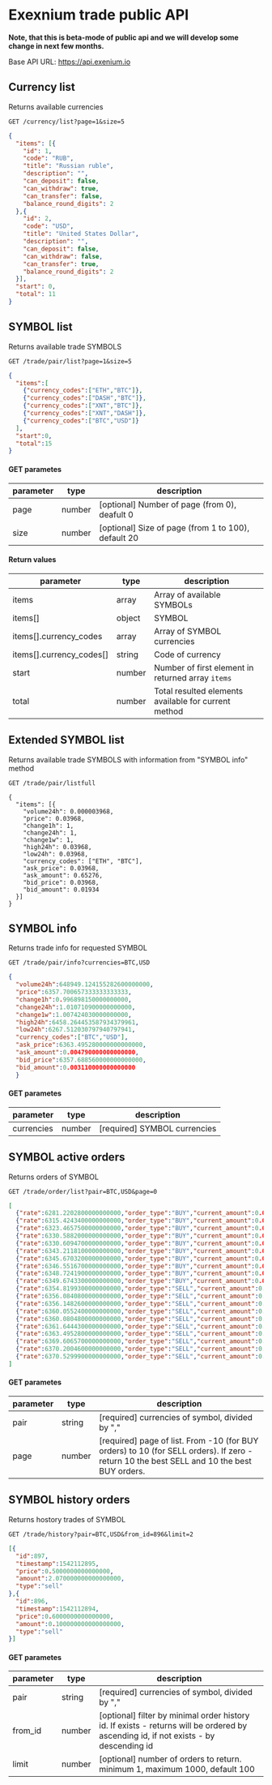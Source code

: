 # Exexnium trade public API

**Note, that this is beta-mode of public api and we will develop some change in next few months.**

Base API URL: 
https://api.exenium.io

## Currency list

Returns available currencies

```
GET /currency/list?page=1&size=5
```

```json
{
  "items": [{
    "id": 1,
    "code": "RUB",
    "title": "Russian ruble",
    "description": "",
    "can_deposit": false,
    "can_withdraw": true,
    "can_transfer": false,
    "balance_round_digits": 2
  },{
    "id": 2,
    "code": "USD",
    "title": "United States Dollar",
    "description": "",
    "can_deposit": false,
    "can_withdraw": false,
    "can_transfer": true,
    "balance_round_digits": 2
  }],
  "start": 0,
  "total": 11
}
```

## SYMBOL list

Returns available trade SYMBOLS

```
GET /trade/pair/list?page=1&size=5
```

```json
{
  "items":[
    {"currency_codes":["ETH","BTC"]},
    {"currency_codes":["DASH","BTC"]},
    {"currency_codes":["XNT","BTC"]},
    {"currency_codes":["XNT","DASH"]},
    {"currency_codes":["BTC","USD"]}
  ],
  "start":0,
  "total":15
}
```

#### GET parametes

 parameter | type | description
--- |--- | ---
 page | number | [optional] Number of page (from 0), deafult 0 
 size | number | [optional] Size of page (from 1 to 100), default 20

#### Return values

 parameter | type | description
--- |--- | ---
 items | array | Array of available SYMBOLs
 items[] | object | SYMBOL
 items[].currency_codes | array | Array of SYMBOL currencies
 items[].currency_codes[] | string | Code of currency
 start | number | Number of first element in returned array `items`
 total | number | Total resulted elements available for current method
 
 ## Extended SYMBOL list

Returns available trade SYMBOLS with information from "SYMBOL info" method

```
GET /trade/pair/listfull
```

```
{
  "items": [{
    "volume24h": 0.000003968,
    "price": 0.03968,
    "change1h": 1,
    "change24h": 1,
    "change1w": 1,
    "high24h": 0.03968,
    "low24h": 0.03968,
    "currency_codes": ["ETH", "BTC"],
    "ask_price": 0.03968,
    "ask_amount": 0.65276,
    "bid_price": 0.03968,
    "bid_amount": 0.01934
  }]
}
```



## SYMBOL info

Returns trade info for requested SYMBOL

```
GET /trade/pair/info?currencies=BTC,USD
```

```json
{
  "volume24h":648949.124155282600000000,
  "price":6357.700657333333333333,
  "change1h":0.996898150000000000,
  "change24h":1.010710900000000000,
  "change1w":1.007424030000000000,
  "high24h":6458.264453587934379961,
  "low24h":6267.512030797940797941,
  "currency_codes":["BTC","USD"],
  "ask_price":6363.495280000000000000,
  "ask_amount":0.004790000000000000,
  "bid_price":6357.688560000000000000,
  "bid_amount":0.003110000000000000
  }
```

#### GET parametes

 parameter | type | description
--- |--- | ---
 currencies | number | [required] SYMBOL currencies
 
 
 
 ## SYMBOL active orders

Returns orders of SYMBOL

```
GET /trade/order/list?pair=BTC,USD&page=0
```

```json
[
  {"rate":6281.2202800000000000,"order_type":"BUY","current_amount":0.0823900000000000,"currency_code1":"BTC","currency_code2":"USD"},
  {"rate":6315.4243400000000000,"order_type":"BUY","current_amount":0.0823600000000000,"currency_code1":"BTC","currency_code2":"USD"},
  {"rate":6323.4657500000000000,"order_type":"BUY","current_amount":0.0503900000000000,"currency_code1":"BTC","currency_code2":"USD"},
  {"rate":6330.5882000000000000,"order_type":"BUY","current_amount":0.0030200000000000,"currency_code1":"BTC","currency_code2":"USD"},
  {"rate":6330.6094700000000000,"order_type":"BUY","current_amount":0.0022800000000000,"currency_code1":"BTC","currency_code2":"USD"},
  {"rate":6343.2118100000000000,"order_type":"BUY","current_amount":0.0008300000000000,"currency_code1":"BTC","currency_code2":"USD"},
  {"rate":6345.6703200000000000,"order_type":"BUY","current_amount":0.0003100000000000,"currency_code1":"BTC","currency_code2":"USD"},
  {"rate":6346.5516700000000000,"order_type":"BUY","current_amount":0.0002600000000000,"currency_code1":"BTC","currency_code2":"USD"},
  {"rate":6348.7241900000000000,"order_type":"BUY","current_amount":0.0000200000000000,"currency_code1":"BTC","currency_code2":"USD"},
  {"rate":6349.6743300000000000,"order_type":"BUY","current_amount":0.0000100000000000,"currency_code1":"BTC","currency_code2":"USD"},
  {"rate":6354.8199300000000000,"order_type":"SELL","current_amount":0.0001300000000000,"currency_code1":"BTC","currency_code2":"USD"},
  {"rate":6356.0840800000000000,"order_type":"SELL","current_amount":0.0001600000000000,"currency_code1":"BTC","currency_code2":"USD"},
  {"rate":6356.1482600000000000,"order_type":"SELL","current_amount":0.0002000000000000,"currency_code1":"BTC","currency_code2":"USD"},
  {"rate":6360.0552400000000000,"order_type":"SELL","current_amount":0.0002500000000000,"currency_code1":"BTC","currency_code2":"USD"},
  {"rate":6360.0804800000000000,"order_type":"SELL","current_amount":0.0002900000000000,"currency_code1":"BTC","currency_code2":"USD"},
  {"rate":6361.6444300000000000,"order_type":"SELL","current_amount":0.0003000000000000,"currency_code1":"BTC","currency_code2":"USD"},
  {"rate":6363.4952800000000000,"order_type":"SELL","current_amount":0.0050900000000000,"currency_code1":"BTC","currency_code2":"USD"},
  {"rate":6369.6065700000000000,"order_type":"SELL","current_amount":0.0051100000000000,"currency_code1":"BTC","currency_code2":"USD"},
  {"rate":6370.2004600000000000,"order_type":"SELL","current_amount":0.0052300000000000,"currency_code1":"BTC","currency_code2":"USD"},
  {"rate":6370.5299900000000000,"order_type":"SELL","current_amount":0.0054600000000000,"currency_code1":"BTC","currency_code2":"USD"}
]
```

#### GET parametes

 parameter | type | description
--- |--- | ---
 pair | string | [required] currencies of symbol, divided by ","
 page | number | [required] page of list. From -10 (for BUY orders) to 10 (for SELL orders). If zero - return 10 the best SELL and 10 the best BUY orders.
 
 
  ## SYMBOL history orders

Returns hostory trades of SYMBOL

```
GET /trade/history?pair=BTC,USD&from_id=896&limit=2
```

```json
[{
  "id":897,
  "timestamp":1542112895,
  "price":0.5000000000000000,
  "amount":2.070000000000000000,
  "type":"sell"
},{
  "id":896,
  "timestamp":1542112894,
  "price":0.6000000000000000,
  "amount":0.100000000000000000,
  "type":"sell"
}]
```

#### GET parametes

 parameter | type | description
--- |--- | ---
 pair | string | [required] currencies of symbol, divided by ","
 from_id | number | [optional] filter by minimal order history id. If exists - returns will be ordered by ascending id, if not exists - by descending id
 limit | number | [optional] number of orders to return. minimum 1, maximum 1000, default 100
 
 
 
 
